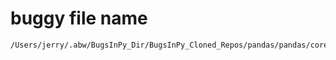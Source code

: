 # buggy file name

```text
/Users/jerry/.abw/BugsInPy_Dir/BugsInPy_Cloned_Repos/pandas/pandas/core/indexes/period.py
```